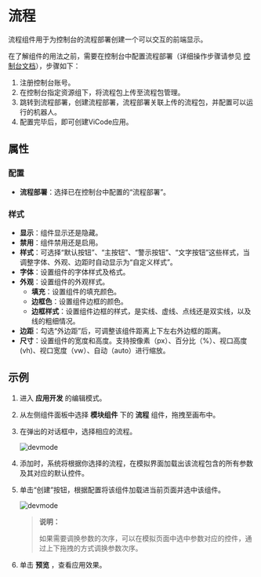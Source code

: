 # 流程

流程组件用于为控制台的流程部署创建一个可以交互的前端显示。

在了解组件的用法之前，需要在控制台中配置流程部署（详细操作步骤请参见 [控制台文档](../../../../../../Console/v4.0.x/userlogin.md)），步骤如下：

1. 注册控制台账号。
2. 在控制台指定资源组下，将流程包上传至流程包管理。
3. 跳转到流程部署，创建流程部署，流程部署关联上传的流程包，并配置可以运行的机器人。
4. 配置完毕后，即可创建ViCode应用。

## 属性

### 配置

- **流程部署**：选择已在控制台中配置的“流程部署”。

### 样式

- **显示**：组件显示还是隐藏。
- **禁用**：组件禁用还是启用。
- **样式**：可选择“默认按钮”、“主按钮”、“警示按钮”、“文字按钮”这些样式，当调整字体、外观、边距时自动显示为“自定义样式”。
- **字体**：设置组件的字体样式及格式。
- **外观**：设置组件的外观样式。
  - **填充**：设置组件的填充颜色。
  - **边框色**：设置组件边框的颜色。
  - **边框样式**：设置组件边框的样式，是实线、虚线、点线还是双实线，以及线的粗细情况。
- **边距**：勾选“外边距”后，可调整该组件距离上下左右外边框的距离。
- **尺寸**：设置组件的宽度和高度。支持按像素（px）、百分比（%）、视口高度(vh)、视口宽度（vw）、自动（auto）进行缩放。

## 示例

1. 进入 **应用开发** 的编辑模式。
2. 从左侧组件面板中选择 **模块组件** 下的 **流程** 组件，拖拽至画布中。
3. 在弹出的对话框中，选择相应的流程。

    ![devmode](https://docimages.blob.core.chinacloudapi.cn/images/Kris/AppsV2/workflow1.png)

4. 添加时，系统将根据你选择的流程，在模拟界面加载出该流程包含的所有参数及其对应的默认控件。

5. 单击“创建”按钮，根据配置将该组件加载进当前页面并选中该组件。

   ![devmode](https://docimages.blob.core.chinacloudapi.cn/images/Kris/AppsV2/workflow2.png)

   > **说明：**
   >
   > 如果需要调换参数的次序，可以在模拟页面中选中参数对应的控件，通过上下拖拽的方式调换参数次序。

6. 单击 **预览** ，查看应用效果。
